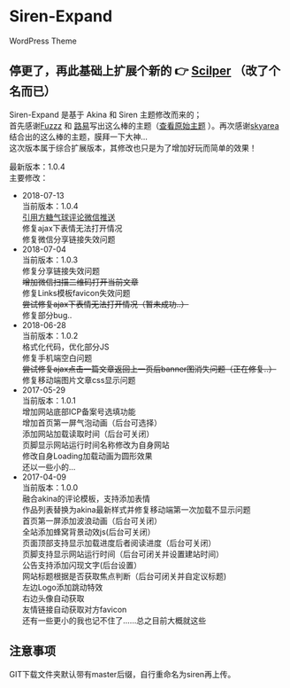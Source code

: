 # Siren-Expand
WordPress Theme

## 停更了，再此基础上扩展个新的 :point_right: [Scilper](https://github.com/Ninemeow/Scilper) （改了个名而已）

Siren-Expand 是基于 Akina 和 Siren 主题修改而来的；<br>
首先感谢[Fuzzz](http://www.akina.pw/) 和 [路易](https://www.cssplus.org)写出这么棒的主题（[查看原始主题](https://github.com/louie-senpai/Siren) ）。再次感谢[skyarea](http://skyarea.cn) 结合出的这么棒的主题，膜拜一下大神...<br>
这次版本属于综合扩展版本，其修改也只是为了增加好玩而简单的效果！

最新版本：1.0.4<br>
主要修改：<br>
- 2018-07-13<br>
当前版本：1.0.4<br>
[引用方糖气球评论微信推送](http://sc.ftqq.com/3.version)<br>
修复ajax下表情无法打开情况<br>
修复微信分享链接失效问题<br>
- 2018-07-04<br>
当前版本：1.0.3<br>
修复分享链接失效问题<br>
~~增加微信扫描二维码打开当前文章~~<br>
修复Links模板favicon失效问题<br>
~~尝试修复ajax下表情无法打开情况（暂未成功..）~~<br>
修复部分bug..<br>
- 2018-06-28<br>
当前版本：1.0.2<br>
格式化代码，优化部分JS<br>
修复手机端空白问题<br>
~~尝试修复ajax点击一篇文章返回上一页后banner图消失问题（正在修复..）~~<br>
修复移动端图片文章css显示问题<br>
- 2017-05-29<br>
当前版本：1.0.1<br>
增加网站底部ICP备案号选填功能<br>
增加首页第一屏气泡动画（后台可选择）<br>
添加网站加载读取时间（后台可关闭）<br>
页脚显示网站运行时间名称修改为自身网站<br>
修改自身Loading加载动画为圆形效果<br>
还以一些小的...<br>
- 2017-04-09<br>
当前版本：1.0.0<br>
融合akina的评论模板，支持添加表情<br>
作品列表替换为akina最新样式并修复移动端第一次加载不显示问题<br>
首页第一屏添加波浪动画（后台可关闭）<br>
全站添加蜂窝背景动效js(后台可关闭）<br>
页面顶部支持显示加载进度后者阅读进度（后台可关闭）<br>
页脚支持显示网站运行时间（后台可闭关并设置建站时间）<br>
公告支持添加闪现文字(后台设置）<br>
网站标题根据是否获取焦点判断（后台可闭关并自定议标题)<br>
左边Logo添加跳动特效<br>
右边头像自动获取<br>
友情链接自动获取对方favicon<br>
还有一些更小的我也记不住了……总之目前大概就这些<br>

## 注意事项
GIT下载文件夹默认带有master后缀，自行重命名为siren再上传。
